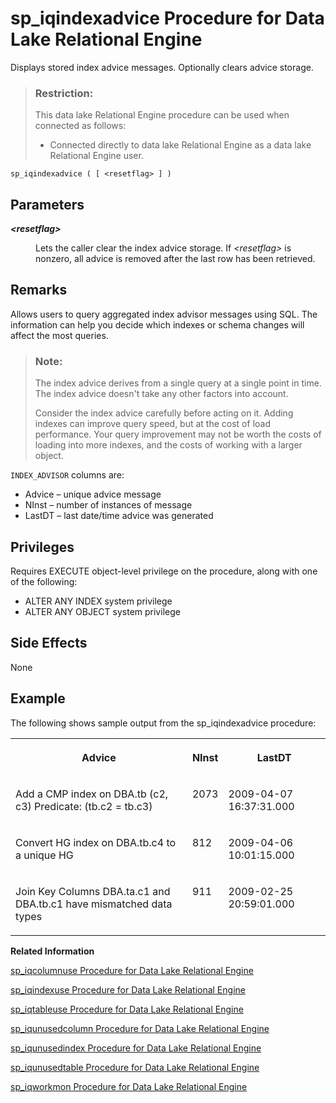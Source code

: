<!-- loioa5ab8bc984f2101593388431a4a60c82 -->

# sp\_iqindexadvice Procedure for Data Lake Relational Engine

Displays stored index advice messages. Optionally clears advice storage.



> ### Restriction:  
> This data lake Relational Engine procedure can be used when connected as follows:
> 
> -   Connected directly to data lake Relational Engine as a data lake Relational Engine user.



```
sp_iqindexadvice ( [ <resetflag> ] )
```



<a name="loioa5ab8bc984f2101593388431a4a60c82__iq_refbb_1597"/>

## Parameters


<dl>
<dt><b>

*<resetflag\>*

</b></dt>
<dd>

Lets the caller clear the index advice storage. If *<resetflag\>* is nonzero, all advice is removed after the last row has been retrieved.



</dd>
</dl>



<a name="loioa5ab8bc984f2101593388431a4a60c82__iq_refbb_1599"/>

## Remarks

Allows users to query aggregated index advisor messages using SQL. The information can help you decide which indexes or schema changes will affect the most queries.

> ### Note:  
> The index advice derives from a single query at a single point in time. The index advice doesn't take any other factors into account.
> 
> Consider the index advice carefully before acting on it. Adding indexes can improve query speed, but at the cost of load performance. Your query improvement may not be worth the costs of loading into more indexes, and the costs of working with a larger object.

`INDEX_ADVISOR` columns are:

-   Advice – unique advice message
-   NInst – number of instances of message
-   LastDT – last date/time advice was generated



<a name="loioa5ab8bc984f2101593388431a4a60c82__iq_refbb_1596"/>

## Privileges

Requires EXECUTE object-level privilege on the procedure, along with one of the following:

-   ALTER ANY INDEX system privilege
-   ALTER ANY OBJECT system privilege



<a name="loioa5ab8bc984f2101593388431a4a60c82__section_kdt_jc1_nbb"/>

## Side Effects

None



<a name="loioa5ab8bc984f2101593388431a4a60c82__iq_refbb_1600"/>

## Example

The following shows sample output from the sp\_iqindexadvice procedure:


<table>
<tr>
<th valign="top">

Advice



</th>
<th valign="top">

NInst



</th>
<th valign="top">

LastDT



</th>
</tr>
<tr>
<td valign="top">

Add a CMP index on DBA.tb \(c2, c3\) Predicate: \(tb.c2 = tb.c3\)



</td>
<td valign="top">

2073



</td>
<td valign="top">

2009-04-07 16:37:31.000



</td>
</tr>
<tr>
<td valign="top">

Convert HG index on DBA.tb.c4 to a unique HG



</td>
<td valign="top">

812



</td>
<td valign="top">

2009-04-06 10:01:15.000



</td>
</tr>
<tr>
<td valign="top">

Join Key Columns DBA.ta.c1 and DBA.tb.c1 have mismatched data types



</td>
<td valign="top">

911



</td>
<td valign="top">

2009-02-25 20:59:01.000



</td>
</tr>
</table>

**Related Information**  


[sp\_iqcolumnuse Procedure for Data Lake Relational Engine](sp-iqcolumnuse-procedure-for-data-lake-relational-engine-a59fb88.md "Reports detailed usage information for columns accessed by the workload.")

[sp\_iqindexuse Procedure for Data Lake Relational Engine](sp-iqindexuse-procedure-for-data-lake-relational-engine-a5ae206.md "Reports detailed usage information for secondary (non-FP) indexes accessed by the workload.")

[sp\_iqtableuse Procedure for Data Lake Relational Engine](sp-iqtableuse-procedure-for-data-lake-relational-engine-a5bae03.md "Reports detailed usage information for tables accessed by the workload.")

[sp\_iqunusedcolumn Procedure for Data Lake Relational Engine](sp-iqunusedcolumn-procedure-for-data-lake-relational-engine-a5bbef3.md "Reports IQ columns that were not referenced by the workload.")

[sp\_iqunusedindex Procedure for Data Lake Relational Engine](sp-iqunusedindex-procedure-for-data-lake-relational-engine-a5bc6ce.md "Reports IQ secondary (non-FP) indexes that were not referenced by the workload.")

[sp\_iqunusedtable Procedure for Data Lake Relational Engine](sp-iqunusedtable-procedure-for-data-lake-relational-engine-a5bced3.md "Reports IQ tables that were not referenced by the workload.")

[sp\_iqworkmon Procedure for Data Lake Relational Engine](sp-iqworkmon-procedure-for-data-lake-relational-engine-a5c13d2.md "Controls collection of workload monitor usage information, and reports monitoring collection status. sp_iqworkmon collects information only for queries (SQL statements containing a FROM clause). You cannot use sp_iqworkmon for INSERT or LOAD statements.")

